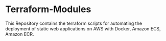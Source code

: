 # Terraform-Modules
This Repository contains the terraform scripts for automating the deployment of static web applications on AWS with Docker, Amazon ECS, Amazon ECR.
